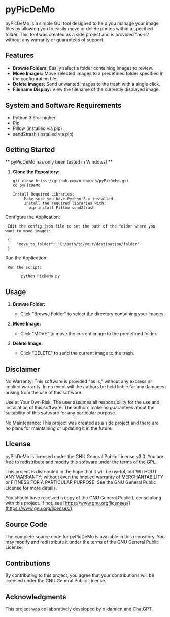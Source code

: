 # pyPicDeMo
pyPicDeMo is a simple GUI tool designed to help you manage your image files by allowing you to easily move or delete photos within a specified folder. This tool was created as a side project and is provided "as-is" without any warranty or guarantees of support.

## Features

- **Browse Folders:** Easily select a folder containing images to review.
- **Move Images:** Move selected images to a predefined folder specified in the configuration file.
- **Delete Images:** Send unwanted images to the trash with a single click.
- **Filename Display:** View the filename of the currently displayed image.

## System and Software Requirements
- Python 3.6 or higher
- Pip
- Pillow (installed via pip)
- send2trash (installed via pip)

## Getting Started

** pyPicDeMo has only been tested in Windows! **

1. **Clone the Repository:**
   ```
   git clone https://github.com/n-damien/pyPicDeMo.git
   cd pyPicDeMo

   Install Required Libraries:
        Make sure you have Python 3.x installed.
        Install the required libraries with:
          pip install Pillow send2trash
   ```

Configure the Application:

   ```
    Edit the config.json file to set the path of the folder where you want to move images:

    {
        "move_to_folder": "C:/path/to/your/destination/folder"
    }
   ```

Run the Application:

   ```
    Run the script:

          python PicDeMo.py

   ```

## Usage

1. **Browse Folder:**
   - Click "Browse Folder" to select the directory containing your images.

2. **Move Image:**
   - Click "MOVE" to move the current image to the predefined folder.

3. **Delete Image:**
   - Click "DELETE" to send the current image to the trash.

## Disclaimer

No Warranty: This software is provided "as is," without any express or implied warranty. In no event will the authors be held liable for any damages arising from the use of this software.

Use at Your Own Risk: The user assumes all responsibility for the use and installation of this software. The authors make no guarantees about the suitability of this software for any particular purpose.

No Maintenance: This project was created as a side project and there are no plans for maintaining or updating it in the future.

## License

pyPicDeMo is licensed under the GNU General Public License v3.0. You are free to redistribute and modify this software under the terms of the GPL.

This project is distributed in the hope that it will be useful, but WITHOUT ANY WARRANTY; without even the implied warranty of MERCHANTABILITY or FITNESS FOR A PARTICULAR PURPOSE. See the GNU General Public License for more details.

You should have received a copy of the GNU General Public License along with this project. If not, see [https://www.gnu.org/licenses/](https://www.gnu.org/licenses/).

## Source Code

The complete source code for pyPicDeMo is available in this repository. You may modify and redistribute it under the terms of the GNU General Public License.

## Contributions

By contributing to this project, you agree that your contributions will be licensed under the GNU General Public License.

## Acknowledgments

This project was collaboratively developed by n-damien and ChatGPT.
